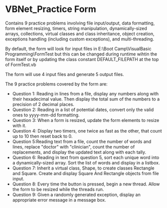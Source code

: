 # VBNet_Practice Form

Contains 9 practice problems involving file input/output, data formatting, form element resizing, timers, string manipulation, dynamically-sized arrays, collections, virtual classes and class inheritance, object creation, exceptions handling (including custom exceptions), and multi-threading.

By default, the form will look for input files in E:\Boot Camp\VisualBasic Programming\FormTest but this can be changed during runtime wihtin the form itself or by updating the class constant DEFAULT_FILEPATH at the top of FormTest.vb

The form will use 4 input files and generate 5 output files.

The 9 practice problems covered by the form are:
 - Question 1: Reading in lines from a file, display any numbers along with their hexadecimal value. Then display the total sum of the numbers to a precision of 2 decimal places.
 - Question 2: Reading in a list of potential dates, convert only the valid ones to yyyy-mm-dd formatting.
 - Question 3: When a form is resized, update the form elements to resize with it.
 - Question 4: Display two timers, one twice as fast as the other, that count up to 10 then reset back to 0.   
 - Question 5:Reading text from a file, count the number of words and lines, replace "doctor" with "clinician", count the number of replacements, and display the updated text along with each tally.
 - Question 6: Reading in text from question 5, sort each unique word into a dynamically-sized array.  Sort the list of words and display in a listbox.
 - Question 7: Inherit a virtual class, Shape, to create classes Rectangle and Square. Create and display Square And Rectangle objects from file input.
 - Question 8: Every time the button is pressed, begin a new thread. Allow the form to be resized while the threads run.
 - Question 9: Given a randomly generated exception, display an appropriate error message in a message box.
